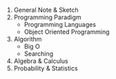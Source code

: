 1. General Note & Sketch
2. Programming Paradigm
	- Programming Languages
	- Object Oriented Programming
3. Algorithm
	- Big O
	- Searching
4. Algebra & Calculus
5. Probability & Statistics